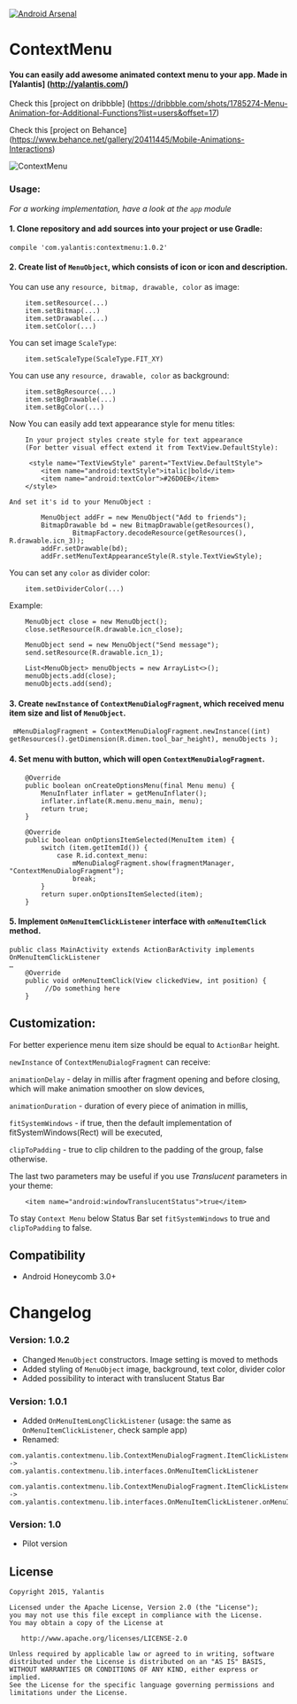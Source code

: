 [![Android Arsenal](https://img.shields.io/badge/Android%20Arsenal-Context--Menu.Android-brightgreen.svg?style=flat)](https://android-arsenal.com/details/1/1387)

# ContextMenu 

#### You can easily add awesome animated context menu to  your app. Made in [Yalantis] (http://yalantis.com/)

Check this [project on dribbble] (https://dribbble.com/shots/1785274-Menu-Animation-for-Additional-Functions?list=users&offset=17)

Check this [project on Behance] (https://www.behance.net/gallery/20411445/Mobile-Animations-Interactions)  

![ContextMenu](https://d13yacurqjgara.cloudfront.net/users/125056/screenshots/1785274/99miles-profile-light_1-1-4.gif)

### Usage:

*For a working implementation, have a look at the ```app``` module*

#### 	1. Clone repository and add sources into your project or use Gradle: 
``` compile 'com.yalantis:contextmenu:1.0.2' ```  
#### 	2. Create list of `MenuObject`, which consists of icon or icon and description.
You can use any `resource, bitmap, drawable, color` as image:  
```
    item.setResource(...)  
    item.setBitmap(...)  
    item.setDrawable(...)  
    item.setColor(...)  
   ```
You can set image `ScaleType`:  
```
    item.setScaleType(ScaleType.FIT_XY)
```
You can use any `resource, drawable, color` as background: 
```
    item.setBgResource(...)
    item.setBgDrawable(...)
    item.setBgColor(...)
```
Now You can easily add text appearance style for menu titles: 
```
	In your project styles create style for text appearance
	(For better visual effect extend it from TextView.DefaultStyle):
	
	 <style name="TextViewStyle" parent="TextView.DefaultStyle">
        <item name="android:textStyle">italic|bold</item>
        <item name="android:textColor">#26D0EB</item>
    </style>

And set it's id to your MenuObject :	
    
        MenuObject addFr = new MenuObject("Add to friends");
        BitmapDrawable bd = new BitmapDrawable(getResources(),
                BitmapFactory.decodeResource(getResources(), R.drawable.icn_3));
        addFr.setDrawable(bd);
        addFr.setMenuTextAppearanceStyle(R.style.TextViewStyle);

```
You can set any `color` as divider color: 
```
    item.setDividerColor(...)
```
Example:  
```
    MenuObject close = new MenuObject();
    close.setResource(R.drawable.icn_close);

    MenuObject send = new MenuObject("Send message");
    send.setResource(R.drawable.icn_1);

    List<MenuObject> menuObjects = new ArrayList<>();
    menuObjects.add(close);
    menuObjects.add(send);
```

####	3. Create `newInstance` of `ContextMenuDialogFragment`, which received menu item size and list of `MenuObject`.

```
 mMenuDialogFragment = ContextMenuDialogFragment.newInstance((int) getResources().getDimension(R.dimen.tool_bar_height), menuObjects );
```

####	4. Set menu with button, which will open `ContextMenuDialogFragment`.

```
    @Override
    public boolean onCreateOptionsMenu(final Menu menu) {
        MenuInflater inflater = getMenuInflater();
        inflater.inflate(R.menu.menu_main, menu);
        return true;
    }

    @Override
    public boolean onOptionsItemSelected(MenuItem item) {
        switch (item.getItemId()) {
            case R.id.context_menu:
                mMenuDialogFragment.show(fragmentManager, "ContextMenuDialogFragment");
                break;
        }
        return super.onOptionsItemSelected(item);
    }
```

####	5. Implement `OnMenuItemClickListener` interface with `onMenuItemClick` method.
	
```	
public class MainActivity extends ActionBarActivity implements OnMenuItemClickListener
…
    @Override
    public void onMenuItemClick(View clickedView, int position) {
         //Do something here
    }
```

## Customization: 
For better experience menu item size should be equal to `ActionBar` height.

`newInstance` of `ContextMenuDialogFragment` can receive:

 `animationDelay` - delay in millis after fragment opening and before closing, which will make animation smoother on slow devices,

`animationDuration` - duration of every piece of animation in millis,

`fitSystemWindows` - if true, then the default implementation of fitSystemWindows(Rect) will be executed,

`clipToPadding` - true to clip children to the padding of the group, false otherwise.

The last two parameters may be useful if you use _Translucent_ parameters in your theme:
```
    <item name="android:windowTranslucentStatus">true</item>
```
To stay `Context Menu` below Status Bar set `fitSystemWindows` to true and `clipToPadding` to false.

## Compatibility
  
  * Android Honeycomb 3.0+

# Changelog

### Version: 1.0.2

  * Changed `MenuObject` constructors. Image setting is moved to methods
  * Added styling of `MenuObject` image, background, text color, divider color
  * Added possibility to interact with translucent Status Bar

### Version: 1.0.1

  * Added `OnMenuItemLongClickListener` (usage: the same as `OnMenuItemClickListener`, check sample app)
  * Renamed:
```
com.yalantis.contextmenu.lib.ContextMenuDialogFragment.ItemClickListener ->
com.yalantis.contextmenu.lib.interfaces.OnMenuItemClickListener

com.yalantis.contextmenu.lib.ContextMenuDialogFragment.ItemClickListener.onItemClick(...) ->
com.yalantis.contextmenu.lib.interfaces.OnMenuItemClickListener.onMenuItemClick(...)
```

### Version: 1.0

  * Pilot version

## License

    Copyright 2015, Yalantis

    Licensed under the Apache License, Version 2.0 (the "License");
    you may not use this file except in compliance with the License.
    You may obtain a copy of the License at

       http://www.apache.org/licenses/LICENSE-2.0

    Unless required by applicable law or agreed to in writing, software
    distributed under the License is distributed on an "AS IS" BASIS,
    WITHOUT WARRANTIES OR CONDITIONS OF ANY KIND, either express or implied.
    See the License for the specific language governing permissions and
    limitations under the License.
